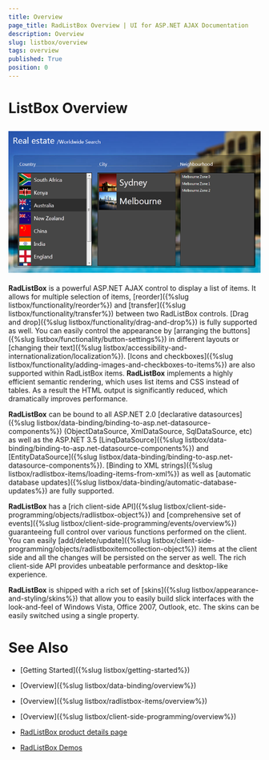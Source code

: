 ```yaml
---
title: Overview
page_title: RadListBox Overview | UI for ASP.NET AJAX Documentation
description: Overview
slug: listbox/overview
tags: overview
published: True
position: 0
---
```


# ListBox Overview



## ![Overview](images/listbox-overview.png)

**RadListBox** is a powerful ASP.NET AJAX control to display a list of items. It allows for multiple selection of items, [reorder]({%slug listbox/functionality/reorder%}) and [transfer]({%slug listbox/functionality/transfer%}) between two RadListBox controls. [Drag and drop]({%slug listbox/functionality/drag-and-drop%}) is fully supported as well. You can easily control the appearance by [arranging the buttons]({%slug listbox/functionality/button-settings%}) in different layouts or [changing their text]({%slug listbox/accessibility-and-internationalization/localization%}). [Icons and checkboxes]({%slug listbox/functionality/adding-images-and-checkboxes-to-items%}) are also supported within RadListBox items. **RadListBox** implements a highly efficient semantic rendering, which uses list items and CSS instead of tables. As a result the HTML output is significantly reduced, which dramatically improves performance.

**RadListBox** can be bound to all ASP.NET 2.0 [declarative datasources]({%slug listbox/data-binding/binding-to-asp.net-datasource-components%}) (ObjectDataSource, XmlDataSource, SqlDataSource, etc) as well as the ASP.NET 3.5 [LinqDataSource]({%slug listbox/data-binding/binding-to-asp.net-datasource-components%}) and [EntityDataSource]({%slug listbox/data-binding/binding-to-asp.net-datasource-components%}). [Binding to XML strings]({%slug listbox/radlistbox-items/loading-items-from-xml%}) as well as [automatic database updates]({%slug listbox/data-binding/automatic-database-updates%}) are fully supported.

**RadListBox** has a [rich client-side API]({%slug listbox/client-side-programming/objects/radlistbox-object%}) and [comprehensive set of events]({%slug listbox/client-side-programming/events/overview%}) guaranteeing full control over various functions performed on the client. You can easily [add/delete/update]({%slug listbox/client-side-programming/objects/radlistboxitemcollection-object%}) items at the client side and all the changes will be persisted on the server as well. The rich client-side API provides unbeatable performance and desktop-like experience.

**RadListBox** is shipped with a rich set of [skins]({%slug listbox/appearance-and-styling/skins%}) that allow you to easily build slick interfaces with the look-and-feel of Windows Vista, Office 2007, Outlook, etc. The skins can be easily switched using a single property.

# See Also

 * [Getting Started]({%slug listbox/getting-started%})

 * [Overview]({%slug listbox/data-binding/overview%})

 * [Overview]({%slug listbox/radlistbox-items/overview%})

 * [Overview]({%slug listbox/client-side-programming/overview%})

 * [RadListBox product details page](http://www.telerik.com/products/aspnet-ajax/listbox.aspx)

 * [RadListBox Demos](http://demos.telerik.com/aspnet-ajax/listbox/examples/overview/defaultcs.aspx)
